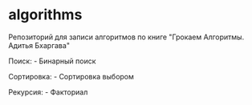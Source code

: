 # algorithms
Репозиторий для записи алгоритмов по книге "Грокаем Алгоритмы. Адитья Бхаргава"

Поиск:
    - Бинарный поиск

Сортировка:
    - Сортировка выбором

Рекурсия:
    - Факториал

